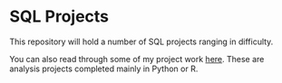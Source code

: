 # SQL Projects

This repository will hold a number of SQL projects ranging in difficulty. 

You can also read through some of my project work [here](https://github.com/michelberger-a/data-projects/tree/main). These are analysis projects completed mainly in Python or R.
